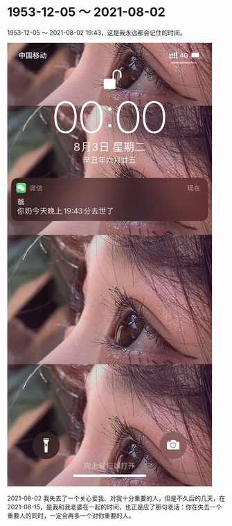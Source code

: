 # 1953-12-05 ～ 2021-08-02

1953-12-05 ～ 2021-08-02 19:43，这是我永远都会记住的时间。

![](./images/1.jpg)

2021-08-02 我失去了一个关心爱我、对我十分重要的人，但是不久后的几天，在 2021-08-15，是我和我老婆在一起的时间，也正是应了那句老话：你在失去一个重要人的同时，一定会再多一个对你重要的人。
